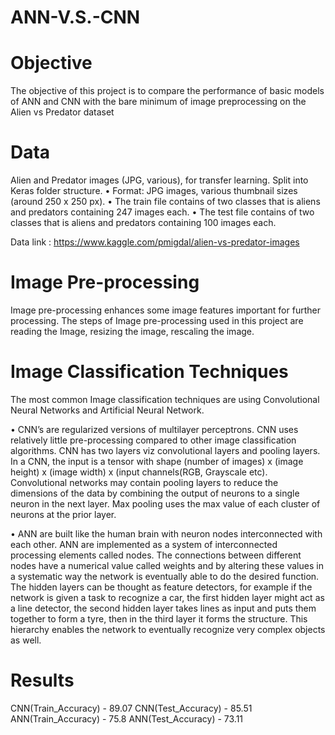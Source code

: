 # ANN-V.S.-CNN

# Objective
The objective of this project is to compare the performance of basic models of ANN and CNN with the bare minimum of image preprocessing on the Alien vs Predator dataset

# Data
Alien and Predator images (JPG, various), for transfer learning. Split into Keras folder structure.
•	Format: JPG images, various thumbnail sizes (around 250 x 250 px).
•	The train file contains of two classes that is aliens and predators containing 247 images each.
•	The test file contains of two classes that is aliens and predators containing 100 images each.

Data link : https://www.kaggle.com/pmigdal/alien-vs-predator-images

# Image Pre-processing
Image pre-processing enhances some image features important for further processing. The steps of Image pre-processing used in this project are reading the Image, resizing the image, rescaling the image.

# Image Classification Techniques
The most common Image classification techniques are using Convolutional Neural Networks and Artificial Neural Network. 

•	CNN’s are regularized versions of multilayer perceptrons. CNN uses relatively little pre-processing compared to other image classification algorithms. CNN has two layers viz convolutional layers and pooling layers. In a CNN, the input is a tensor with shape (number of images) x (image height) x (image width) x (input channels(RGB, Grayscale etc). Convolutional networks may contain pooling layers to reduce the dimensions of the data by combining the output of neurons to a single neuron in the next layer. Max pooling uses the max value of each cluster of neurons at the prior layer.

•	ANN are built like the human brain with neuron nodes interconnected with each other. ANN are implemented as a system of interconnected processing elements called nodes. The connections between different nodes have a numerical value called weights and by altering these values in a systematic way the network is eventually able to do the desired function. The hidden layers can be thought as feature detectors, for example if the network is given a task to recognize a car, the first hidden layer might act as a line detector, the second hidden layer takes lines as input and puts them together to form a tyre, then in the third layer it forms the structure. This hierarchy enables the network to eventually recognize very complex objects as well.

# Results
CNN(Train_Accuracy) - 89.07
CNN(Test_Accuracy) - 85.51
ANN(Train_Accuracy) - 75.8
ANN(Test_Accuracy) - 73.11
